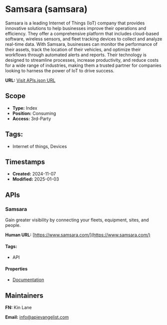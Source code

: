 # Samsara (samsara)
Samsara is a leading Internet of Things (IoT) company that provides innovative solutions to help businesses improve their operations and efficiency. They offer a comprehensive platform that includes cloud-based software, wireless sensors, and fleet tracking devices to collect and analyze real-time data. With Samsara, businesses can monitor the performance of their assets, track the location of their vehicles, and optimize their workflows through automated alerts and reports. Their technology is designed to streamline processes, increase productivity, and reduce costs for a wide range of industries, making them a trusted partner for companies looking to harness the power of IoT to drive success.

**URL:** [Visit APIs.json URL](https://raw.githubusercontent.com/api-search/samsara/refs/heads/main/apis.yml)

## Scope

- **Type:** Index 
- **Position:** Consuming 
- **Access:** 3rd-Party 

## Tags:

 - Internet of things, Devices

## Timestamps

- **Created:** 2024-11-07 
- **Modified:** 2025-01-03 

## APIs

### Samsara
Gain greater visibility by connecting your fleets, equipment, sites, and people.

**Human URL:** [https://www.samsara.com/](https://www.samsara.com/)


#### Tags:

 - API

#### Properties

- [Documentation](https://www.samsara.com/)

## Maintainers

**FN:** Kin Lane

**Email:** info@apievangelist.com

